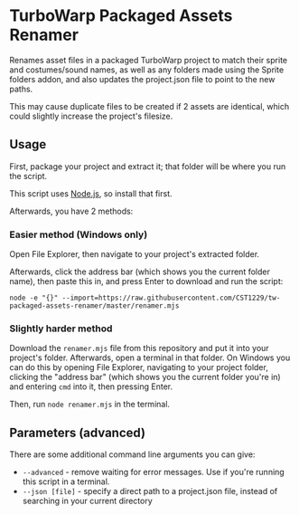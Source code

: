 # TurboWarp Packaged Assets Renamer

Renames asset files in a packaged TurboWarp project to match their sprite and costumes/sound names, as well as any folders made using the Sprite folders addon, and also updates the project.json file to point to the new paths.

This may cause duplicate files to be created if 2 assets are identical, which could slightly increase the project's filesize.

## Usage

First, package your project and extract it; that folder will be where you run the script.

This script uses [Node.js](https://nodejs.org/), so install that first.

Afterwards, you have 2 methods:

### Easier method (Windows only)

Open File Explorer, then navigate to your project's extracted folder.

Afterwards, click the address bar (which shows you the current folder name), then paste this in, and press Enter to download and run the script:

```
node -e "{}" --import=https://raw.githubusercontent.com/CST1229/tw-packaged-assets-renamer/master/renamer.mjs
```

### Slightly harder method

Download the `renamer.mjs` file from this repository and put it into your project's folder. Afterwards, open a terminal in that folder. On Windows you can do this by opening File Explorer, navigating to your project folder, clicking the "address bar" (which shows you the current folder you're in) and entering `cmd` into it, then pressing Enter.

Then, run `node renamer.mjs` in the terminal.

## Parameters (advanced)

There are some additional command line arguments you can give:
- `--advanced` - remove waiting for error messages. Use if you're running this script in a terminal.
- `--json [file]` - specify a direct path to a project.json file, instead of searching in your current directory